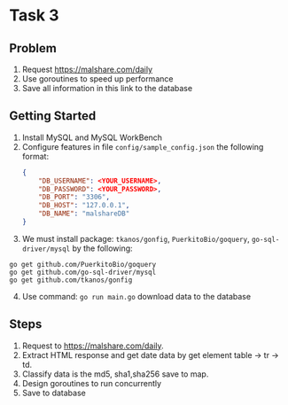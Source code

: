 
# Task 3
## Problem
1. Request https://malshare.com/daily
2. Use goroutines to speed up performance
3. Save all information in this link to the database

## Getting Started
 1. Install MySQL and MySQL WorkBench
 2. Configure features in file `config/sample_config.json` the following format: 
	 ``` json
	 { 
		 "DB_USERNAME": <YOUR_USERNAME>,
		 "DB_PASSWORD": <YOUR_PASSWORD>,
		 "DB_PORT": "3306",
		 "DB_HOST": "127.0.0.1",
		 "DB_NAME": "malshareDB"
	 }
	 ```
 3. We must install package: `tkanos/gonfig`,  `PuerkitoBio/goquery`, `go-sql-driver/mysql` by the following:
```
go get github.com/PuerkitoBio/goquery
go get github.com/go-sql-driver/mysql
go get github.com/tkanos/gonfig
```
 4. Use command:  ``` go run main.go ```  download data to the database

## Steps
1. Request to https://malshare.com/daily.
2. Extract HTML response and get date data by get element table -> tr -> td.
3. Classify data is the md5, sha1,sha256 save to map.
4. Design goroutines to run concurrently
5. Save to database 
